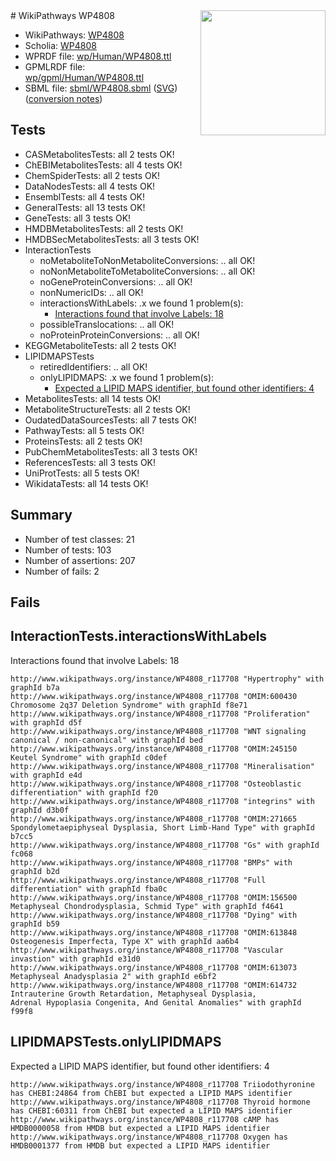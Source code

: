 <img style="float: right; width: 200px" src="../logo.png" />
# WikiPathways WP4808

* WikiPathways: [WP4808](https://identifiers.org/wikipathways:WP4808)
* Scholia: [WP4808](https://scholia.toolforge.org/wikipathways/WP4808)
* WPRDF file: [wp/Human/WP4808.ttl](../wp/Human/WP4808.ttl)
* GPMLRDF file: [wp/gpml/Human/WP4808.ttl](../wp/gpml/Human/WP4808.ttl)
* SBML file: [sbml/WP4808.sbml](../sbml/WP4808.sbml) ([SVG](../sbml/WP4808.svg)) ([conversion notes](../sbml/WP4808.txt))

## Tests
* CASMetabolitesTests: all 2 tests OK!
* ChEBIMetabolitesTests: all 4 tests OK!
* ChemSpiderTests: all 2 tests OK!
* DataNodesTests: all 4 tests OK!
* EnsemblTests: all 4 tests OK!
* GeneralTests: all 13 tests OK!
* GeneTests: all 3 tests OK!
* HMDBMetabolitesTests: all 2 tests OK!
* HMDBSecMetabolitesTests: all 3 tests OK!
* InteractionTests
    * noMetaboliteToNonMetaboliteConversions: .. all OK!
    * noNonMetaboliteToMetaboliteConversions: .. all OK!
    * noGeneProteinConversions: .. all OK!
    * nonNumericIDs: .. all OK!
    * interactionsWithLabels: .x we found 1 problem(s):
        * [Interactions found that involve Labels: 18](#fe97a8c0)
    * possibleTranslocations: .. all OK!
    * noProteinProteinConversions: .. all OK!
* KEGGMetaboliteTests: all 2 tests OK!
* LIPIDMAPSTests
    * retiredIdentifiers: .. all OK!
    * onlyLIPIDMAPS: .x we found 1 problem(s):
        * [Expected a LIPID MAPS identifier, but found other identifiers: 4](#48cc60bb)
* MetabolitesTests: all 14 tests OK!
* MetaboliteStructureTests: all 2 tests OK!
* OudatedDataSourcesTests: all 7 tests OK!
* PathwayTests: all 5 tests OK!
* ProteinsTests: all 2 tests OK!
* PubChemMetabolitesTests: all 3 tests OK!
* ReferencesTests: all 3 tests OK!
* UniProtTests: all 5 tests OK!
* WikidataTests: all 14 tests OK!


## Summary

* Number of test classes: 21
* Number of tests: 103
* Number of assertions: 207
* Number of fails: 2

## Fails

<a name="fe97a8c0" />

## InteractionTests.interactionsWithLabels

Interactions found that involve Labels: 18
```
http://www.wikipathways.org/instance/WP4808_r117708 "Hypertrophy" with graphId b7a
http://www.wikipathways.org/instance/WP4808_r117708 "OMIM:600430
Chromosome 2q37 Deletion Syndrome" with graphId f8e71
http://www.wikipathways.org/instance/WP4808_r117708 "Proliferation" with graphId d5f
http://www.wikipathways.org/instance/WP4808_r117708 "WNT signaling
canonical / non-canonical" with graphId bed
http://www.wikipathways.org/instance/WP4808_r117708 "OMIM:245150
Keutel Syndrome" with graphId c0def
http://www.wikipathways.org/instance/WP4808_r117708 "Mineralisation" with graphId e4d
http://www.wikipathways.org/instance/WP4808_r117708 "Osteoblastic
differentiation" with graphId f20
http://www.wikipathways.org/instance/WP4808_r117708 "integrins" with graphId d3b0f
http://www.wikipathways.org/instance/WP4808_r117708 "OMIM:271665
Spondylometaepiphyseal Dysplasia, Short Limb-Hand Type" with graphId b7cc5
http://www.wikipathways.org/instance/WP4808_r117708 "Gs" with graphId fc068
http://www.wikipathways.org/instance/WP4808_r117708 "BMPs" with graphId b2d
http://www.wikipathways.org/instance/WP4808_r117708 "Full differentiation" with graphId fba0c
http://www.wikipathways.org/instance/WP4808_r117708 "OMIM:156500
Metaphyseal Chondrodysplasia, Schmid Type" with graphId f4641
http://www.wikipathways.org/instance/WP4808_r117708 "Dying" with graphId b59
http://www.wikipathways.org/instance/WP4808_r117708 "OMIM:613848
Osteogenesis Imperfecta, Type X" with graphId aa6b4
http://www.wikipathways.org/instance/WP4808_r117708 "Vascular invastion" with graphId e31d0
http://www.wikipathways.org/instance/WP4808_r117708 "OMIM:613073
Metaphyseal Anadysplasia 2" with graphId e6bf2
http://www.wikipathways.org/instance/WP4808_r117708 "OMIM:614732
Intrauterine Growth Retardation, Metaphyseal Dysplasia, 
Adrenal Hypoplasia Congenita, And Genital Anomalies" with graphId f99f8
```

<a name="48cc60bb" />

## LIPIDMAPSTests.onlyLIPIDMAPS

Expected a LIPID MAPS identifier, but found other identifiers: 4
```
http://www.wikipathways.org/instance/WP4808_r117708 Triiodothyronine has CHEBI:24864 from ChEBI but expected a LIPID MAPS identifier
http://www.wikipathways.org/instance/WP4808_r117708 Thyroid hormone has CHEBI:60311 from ChEBI but expected a LIPID MAPS identifier
http://www.wikipathways.org/instance/WP4808_r117708 cAMP has HMDB0000058 from HMDB but expected a LIPID MAPS identifier
http://www.wikipathways.org/instance/WP4808_r117708 Oxygen has HMDB0001377 from HMDB but expected a LIPID MAPS identifier
```

